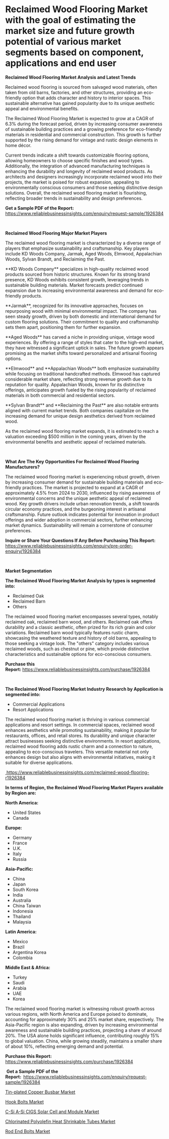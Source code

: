 <p><h1>Reclaimed Wood Flooring Market with the goal of estimating the market size and future growth potential of various market segments based on component, applications and end user</h1></p><p><strong>Reclaimed Wood Flooring Market Analysis and Latest Trends</strong></p>
<p><p>Reclaimed wood flooring is sourced from salvaged wood materials, often taken from old barns, factories, and other structures, providing an eco-friendly option that adds character and history to interior spaces. This sustainable alternative has gained popularity due to its unique aesthetic appeal and environmental benefits. </p><p>The Reclaimed Wood Flooring Market is expected to grow at a CAGR of 6.3% during the forecast period, driven by increasing consumer awareness of sustainable building practices and a growing preference for eco-friendly materials in residential and commercial construction. This growth is further supported by the rising demand for vintage and rustic design elements in home décor. </p><p>Current trends indicate a shift towards customizable flooring options, allowing homeowners to choose specific finishes and wood types. Additionally, the integration of advanced manufacturing techniques is enhancing the durability and longevity of reclaimed wood products. As architects and designers increasingly incorporate reclaimed wood into their projects, the market is poised for robust expansion, appealing to environmentally conscious consumers and those seeking distinctive design solutions. Overall, the reclaimed wood flooring market is flourishing, reflecting broader trends in sustainability and design preferences.</p></p>
<p><strong>Get a Sample PDF of the Report:&nbsp;</strong> <a href="https://www.reliablebusinessinsights.com/enquiry/request-sample/1926384?utm_campaign=118&utm_medium=2&utm_source=Github&utm_content=ia&utm_term=28032025&utm_id=reclaimed-wood-flooring">https://www.reliablebusinessinsights.com/enquiry/request-sample/1926384</a></p>
<p>&nbsp;</p>
<p><strong>Reclaimed Wood Flooring Major Market Players</strong></p>
<p><p>The reclaimed wood flooring market is characterized by a diverse range of players that emphasize sustainability and craftsmanship. Key players include KD Woods Company, Jarmak, Aged Woods, Elmwood, Appalachian Woods, Sylvan Brandt, and Reclaiming the Past.</p><p>**KD Woods Company** specializes in high-quality reclaimed wood products sourced from historic structures. Known for its strong brand presence, KD Woods exhibits consistent growth, leveraging trends in sustainable building materials. Market forecasts predict continued expansion due to increasing environmental awareness and demand for eco-friendly products.</p><p>**Jarmak**, recognized for its innovative approaches, focuses on repurposing wood with minimal environmental impact. The company has seen steady growth, driven by both domestic and international demand for custom flooring solutions. Their commitment to quality and craftsmanship sets them apart, positioning them for further expansion.</p><p>**Aged Woods** has carved a niche in providing unique, vintage wood experiences. By offering a range of styles that cater to the high-end market, they have witnessed a significant uptick in sales. The future growth appears promising as the market shifts toward personalized and artisanal flooring options.</p><p>**Elmwood** and **Appalachian Woods** both emphasize sustainability while focusing on traditional handcrafted methods. Elmwood has captured considerable market share, reflecting strong revenue growth due to its reputation for quality. Appalachian Woods, known for its distinctive offerings, anticipates growth fueled by the rising popularity of reclaimed materials in both commercial and residential sectors.</p><p>**Sylvan Brandt** and **Reclaiming the Past** are also notable entrants aligned with current market trends. Both companies capitalize on the increasing demand for unique design aesthetics derived from reclaimed wood.</p><p>As the reclaimed wood flooring market expands, it is estimated to reach a valuation exceeding $500 million in the coming years, driven by the environmental benefits and aesthetic appeal of reclaimed materials.</p></p>
<p>&nbsp;</p>
<p><strong>What Are The Key Opportunities For Reclaimed Wood Flooring Manufacturers?</strong></p>
<p><p>The reclaimed wood flooring market is experiencing robust growth, driven by increasing consumer demand for sustainable building materials and eco-friendly practices. The market is projected to expand at a CAGR of approximately 4.5% from 2024 to 2030, influenced by rising awareness of environmental concerns and the unique aesthetic appeal of reclaimed wood. Key growth drivers include urban renovation trends, a shift towards circular economy practices, and the burgeoning interest in artisanal craftsmanship. Future outlook indicates potential for innovation in product offerings and wider adoption in commercial sectors, further enhancing market dynamics. Sustainability will remain a cornerstone of consumer preferences.</p></p>
<p><strong>Inquire or Share Your Questions If Any Before Purchasing This Report:</strong> <a href="https://www.reliablebusinessinsights.com/enquiry/pre-order-enquiry/1926384?utm_campaign=118&utm_medium=2&utm_source=Github&utm_content=ia&utm_term=28032025&utm_id=reclaimed-wood-flooring">https://www.reliablebusinessinsights.com/enquiry/pre-order-enquiry/1926384</a></p>
<p>&nbsp;</p>
<p><strong>Market Segmentation</strong></p>
<p><strong>The Reclaimed Wood Flooring Market Analysis by types is segmented into:</strong></p>
<p><ul><li>Reclaimed Oak</li><li>Reclaimed Barn</li><li>Others</li></ul></p>
<p><p>The reclaimed wood flooring market encompasses several types, notably reclaimed oak, reclaimed barn wood, and others. Reclaimed oak offers durability and a classic aesthetic, often prized for its rich grain and color variations. Reclaimed barn wood typically features rustic charm, showcasing the weathered texture and history of old barns, appealing to those seeking a vintage look. The "others" category includes various reclaimed woods, such as chestnut or pine, which provide distinctive characteristics and sustainable options for eco-conscious consumers.</p></p>
<p><strong>Purchase this Report:&nbsp;</strong><a href="https://www.reliablebusinessinsights.com/purchase/1926384?utm_campaign=118&utm_medium=2&utm_source=Github&utm_content=ia&utm_term=28032025&utm_id=reclaimed-wood-flooring">https://www.reliablebusinessinsights.com/purchase/1926384</a></p>
<p>&nbsp;</p>
<p><strong>The Reclaimed Wood Flooring Market Industry Research by Application is segmented into:</strong></p>
<p><ul><li>Commercial Applications</li><li>Resort Applications</li></ul></p>
<p><p>The reclaimed wood flooring market is thriving in various commercial applications and resort settings. In commercial spaces, reclaimed wood enhances aesthetics while promoting sustainability, making it popular for restaurants, offices, and retail stores. Its durability and unique character attract businesses seeking distinctive environments. In resort applications, reclaimed wood flooring adds rustic charm and a connection to nature, appealing to eco-conscious travelers. This versatile material not only enhances design but also aligns with environmental initiatives, making it suitable for diverse applications.</p></p>
<p><a href="https://www.reliablebusinessinsights.com/reclaimed-wood-flooring-r1926384?utm_campaign=118&utm_medium=2&utm_source=Github&utm_content=ia&utm_term=28032025&utm_id=reclaimed-wood-flooring">&nbsp;https://www.reliablebusinessinsights.com/reclaimed-wood-flooring-r1926384</a></p>
<p><strong>In terms of Region, the Reclaimed Wood Flooring Market Players available by Region are:</strong></p>
<p>
    <p> <strong> North America: </strong>
        <ul>
            <li>United States</li>
            <li>Canada</li>
        </ul>
        </p> 
    <p> <strong> Europe: </strong>
        <ul>
            <li>Germany</li>
            <li>France</li>
            <li>U.K.</li>
            <li>Italy</li>
            <li>Russia</li>
        </ul>
        </p> 
    <p> <strong> Asia-Pacific: </strong>
        <ul>
            <li>China</li>
            <li>Japan</li>
            <li>South Korea</li>
            <li>India</li>
            <li>Australia</li>
            <li>China Taiwan</li>
            <li>Indonesia</li>
            <li>Thailand</li>
            <li>Malaysia</li>
        </ul>
        </p> 
    <p> <strong> Latin America: </strong>
        <ul>
            <li>Mexico</li>
            <li>Brazil</li>
            <li>Argentina Korea</li>
            <li>Colombia</li>
        </ul>
        </p> 
    <p> <strong> Middle East & Africa: </strong>
        <ul>
            <li>Turkey</li>
            <li>Saudi</li>
            <li>Arabia</li>
            <li>UAE</li>
            <li>Korea</li>
        </ul>
    </p>
    </p>
<p><p>The reclaimed wood flooring market is witnessing robust growth across various regions, with North America and Europe poised to dominate, accounting for approximately 30% and 25% market share, respectively. The Asia-Pacific region is also expanding, driven by increasing environmental awareness and sustainable building practices, projecting a share of around 20%. The USA alone holds significant influence, contributing roughly 15% to global valuation. China, while growing steadily, maintains a smaller share of about 10%, reflecting emerging demand and potential.</p></p>
<p><strong>Purchase this Report: </strong><a href="https://www.reliablebusinessinsights.com/purchase/1926384?utm_campaign=118&utm_medium=2&utm_source=Github&utm_content=ia&utm_term=28032025&utm_id=reclaimed-wood-flooring">https://www.reliablebusinessinsights.com/purchase/1926384</a></p>
<p>&nbsp;<strong>Get a Sample PDF of the Report:&nbsp;&nbsp;</strong><a href="https://www.reliablebusinessinsights.com/enquiry/request-sample/1926384?utm_campaign=118&utm_medium=2&utm_source=Github&utm_content=ia&utm_term=28032025&utm_id=reclaimed-wood-flooring">https://www.reliablebusinessinsights.com/enquiry/request-sample/1926384</a></p>
<p><strong></strong></p>
<p><p><a href="https://github.com/amramcocosxa/Market-Research-Report-List-1/blob/main/tin-plated-copper-busbar-market.md?utm_campaign=118&utm_medium=2&utm_source=Github&utm_content=ia&utm_term=28032025&utm_id=reclaimed-wood-flooring">Tin-plated Copper Busbar Market</a></p><p><a href="https://github.com/welfmimon/Market-Research-Report-List-1/blob/main/hook-bolts-market.md?utm_campaign=118&utm_medium=2&utm_source=Github&utm_content=ia&utm_term=28032025&utm_id=reclaimed-wood-flooring">Hook Bolts Market</a></p><p><a href="https://github.com/nkomdaumis16/Market-Research-Report-List-1/blob/main/c-si-a-si-cigs-solar-cell-and-module-market.md?utm_campaign=118&utm_medium=2&utm_source=Github&utm_content=ia&utm_term=28032025&utm_id=reclaimed-wood-flooring">C-Si A-Si CIGS Solar Cell and Module Market</a></p><p><a href="https://github.com/ioniafidian4/Market-Research-Report-List-1/blob/main/chlorinated-polyolefin-heat-shrinkable-tubes-market.md?utm_campaign=118&utm_medium=2&utm_source=Github&utm_content=ia&utm_term=28032025&utm_id=reclaimed-wood-flooring">Chlorinated Polyolefin Heat Shrinkable Tubes Market</a></p><p><a href="https://github.com/khifzaba/Market-Research-Report-List-1/blob/main/rod-end-bolts-market.md?utm_campaign=118&utm_medium=2&utm_source=Github&utm_content=ia&utm_term=28032025&utm_id=reclaimed-wood-flooring">Rod End Bolts Market</a></p></p>